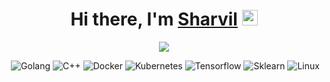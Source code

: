 <div align="center">
   <h1>Hi there, I'm <a href="https://www.linkedin.com/in/sharvilkekre/">Sharvil</a> <img src="https://media.giphy.com/media/hvRJCLFzcasrR4ia7z/giphy.gif" width="25px"> </h1>
</div>

<p align="center" >
	<a href="https://github.com/skekre98/skekre98"> 
    	<img  src="https://github-readme-stats.vercel.app/api?username=skekre98&&show_icons=true&count_private=true&theme=solarized-dark"/>
  	</a>
</p>

<p align="center">
	<a target="_blank"><img alt="" src="https://img.shields.io/badge/Python-%2312100E.svg?logo=python&style=for-the-badge"/></a> 
	<a target="_blank"><img alt="Golang" src="https://img.shields.io/badge/Golang-%2312100E.svg?logo=go&style=for-the-badge"/></a> 
	<a target="_blank"><img alt="C++" src="https://img.shields.io/badge/c++-%2312100E.svg?logo=c%2B%2B&style=for-the-badge"/></a> 
	<a target="_blank"><img alt="Docker" src="https://img.shields.io/badge/Docker-%2312100E.svg?logo=docker&style=for-the-badge"/></a>
	<a target="_blank"><img alt="Kubernetes" src="https://img.shields.io/badge/Kubernetes-%2312100E.svg?logo=kubernetes&style=for-the-badge"/></a>
	<a target="_blank"><img alt="Tensorflow" src="https://img.shields.io/badge/Tensorflow-%2312100E.svg?logo=tensorflow&style=for-the-badge"/></a> 
	<a target="_blank"><img alt="Sklearn" src="https://img.shields.io/badge/Sklearn-%2312100E.svg?logo=scikit-learn&style=for-the-badge"/></a>
	<a target="_blank"><img alt="Linux" src="https://img.shields.io/badge/Linux-%2312100E.svg?logo=linux&style=for-the-badge"/></a> 
</p>
